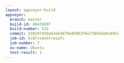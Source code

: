 ```yaml
---
layout: appveyor-build
appveyor:
  branch: master
  build-id: 48439697
  build-number: 532
  commit: 338297d50a63e6d879e85003f6e73856da0c895c
  job-id: kc07vs4shtrwiwfc
  job-number: 7
  os-name: Ubuntu
  test-result: 1
---
```

